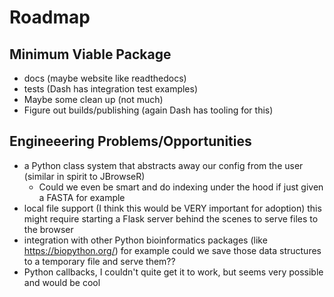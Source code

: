 # Roadmap

## Minimum Viable Package

-   docs (maybe website like readthedocs)
-   tests (Dash has integration test examples)
-   Maybe some clean up (not much)
-   Figure out builds/publishing (again Dash has tooling for this)

## Engineeering Problems/Opportunities

-   a Python class system that abstracts away our config from the user (similar in spirit to JBrowseR)
    -   Could we even be smart and do indexing under the hood if just given a FASTA for example
-   local file support (I think this would be VERY important for adoption) this might require starting a Flask server behind the scenes to serve files to the browser
-   integration with other Python bioinformatics packages (like https://biopython.org/) for example could we save those data structures to a temporary file and serve them??
-   Python callbacks, I couldn't quite get it to work, but seems very possible and would be cool
